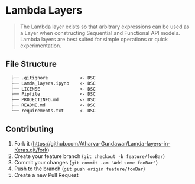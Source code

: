 
# Lambda Layers

> The Lambda layer exists so that arbitrary expressions can be used as a Layer when constructing Sequential and Functional API models. Lambda layers are best suited for simple operations or quick experimentation. 
 
## File Structure

```markdown
  ├── .gitignore            <- DSC
  ├── Lamda_layers.ipynb    <- DSC
  ├── LICENSE               <- DSC
  ├── Pipfile               <- DSC
  ├── PROJECTINFO.md        <- DSC
  ├── README.md             <- DSC
  └── requirements.txt      <- DSC

```

## Contributing

1. Fork it (<https://github.com/Atharva-Gundawar/Lamda-layers-in-Keras.git/fork>)
2. Create your feature branch (`git checkout -b feature/fooBar`)
3. Commit your changes (`git commit -am 'Add some fooBar'`)
4. Push to the branch (`git push origin feature/fooBar`)
5. Create a new Pull Request
